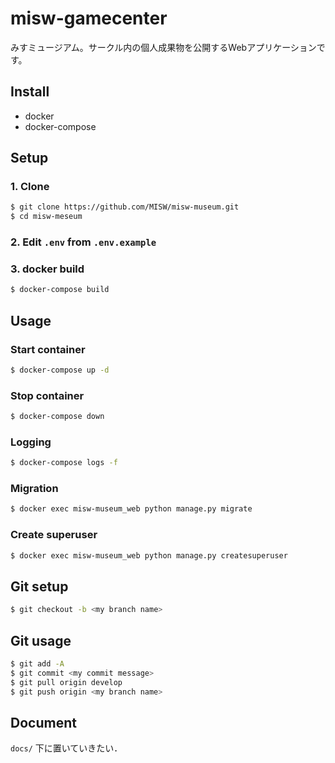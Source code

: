 # misw-gamecenter

みすミュージアム。サークル内の個人成果物を公開するWebアプリケーションです。

## Install

- docker
- docker-compose

## Setup

### 1. Clone

```bash
$ git clone https://github.com/MISW/misw-museum.git
$ cd misw-meseum
```

### 2. Edit `.env` from `.env.example`

### 3. docker build

```bash
$ docker-compose build
```

## Usage

### Start container

```bash
$ docker-compose up -d
```

### Stop container

```bash
$ docker-compose down
```

### Logging

```bash
$ docker-compose logs -f
```

### Migration

```bash
$ docker exec misw-museum_web python manage.py migrate
```

### Create superuser

```bash
$ docker exec misw-museum_web python manage.py createsuperuser
```

## Git setup

```bash
$ git checkout -b <my branch name>
```

## Git usage

```bash
$ git add -A
$ git commit <my commit message>
$ git pull origin develop
$ git push origin <my branch name>
```

## Document

`docs/` 下に置いていきたい．